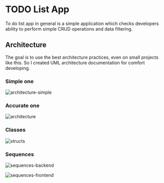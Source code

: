 # TODO List App

To do list app in general is a simple application which checks developers ability to perform simple CRUD operations and data filtering.

## Architecture

The goal is to use the best architecture practices, even on small projects like this. So I created UML architecture documentation for comfort developing.

### Simple one

![architecture-simple](http://www.plantuml.com/plantuml/proxy?cache=no&src=https://raw.githubusercontent.com/async-devil/todo-list-app-template/master/docs/architecture-simple.puml)

### Accurate one

![architecture](http://www.plantuml.com/plantuml/proxy?cache=no&src=https://raw.githubusercontent.com/async-devil/todo-list-app-template/master/docs/architecture.puml)

### Classes

![structs](http://www.plantuml.com/plantuml/proxy?cache=no&src=https://raw.githubusercontent.com/async-devil/todo-list-app-template/master/docs/structs.puml)

### Sequences

![sequences-backend](http://www.plantuml.com/plantuml/proxy?cache=no&src=https://raw.githubusercontent.com/async-devil/todo-list-app-template/master/docs/sequences-backend.puml)

![sequences-frontend](http://www.plantuml.com/plantuml/proxy?cache=no&src=https://raw.githubusercontent.com/async-devil/todo-list-app-template/master/docs/sequences-frontend.puml)
